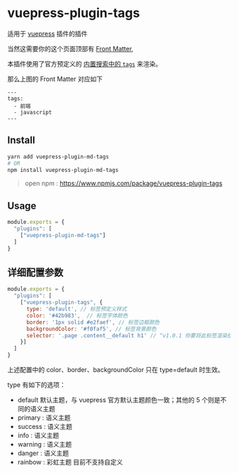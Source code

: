 # vuepress-plugin-tags

适用于 [vuepress](https://vuepress.vuejs.org/zh/plugin/using-a-plugin.html) 插件的插件

当然这需要你的这个页面顶部有 [Front Matter](https://vuepress.vuejs.org/zh/guide/frontmatter.html#front-matter),

本插件使用了官方预定义的 [内置搜索中的 `tags`](https://vuepress.vuejs.org/zh/theme/default-theme-config.html#%E5%86%85%E7%BD%AE%E6%90%9C%E7%B4%A2)
来渲染。

那么上图的 Front Matter 对应如下

```
---
tags:
  - 前端
  - javascript
---
```

## Install

```bash
yarn add vuepress-plugin-md-tags
# OR 
npm install vuepress-plugin-md-tags
```

> open npm : https://www.npmjs.com/package/vuepress-plugin-tags

## Usage

```javascript
module.exports = {
  "plugins": [
    ["vuepress-plugin-md-tags"]
  ]
}
```

## 详细配置参数

```javascript
module.exports = {
  "plugins": [
    ["vuepress-plugin-tags", {
      type: 'default', // 标签预定义样式
      color: '#42b983',  // 标签字体颜色
      border: '1px solid #e2faef', // 标签边框颜色
      backgroundColor: '#f0faf5', // 标签背景颜色
      selector: '.page .content__default h1' // ^v1.0.1 你要将此标签渲染挂载到哪个元素后面？默认是第一个 H1 标签后面；可以提供 `document.querySelectorAll()` 支持的选择语法，将标签挂载该元素后面
    }]
  ]
}
```

上述配置中的 color、border、backgroundColor 只在 type=default 时生效。

type 有如下的选项：

- default 默认主题，与 vuepress 官方默认主题颜色一致；其他的 5 个则是不同的语义主题
- primary : 语义主题
- success : 语义主题
- info : 语义主题
- warning : 语义主题
- danger : 语义主题
- rainbow : 彩虹主题 目前不支持自定义